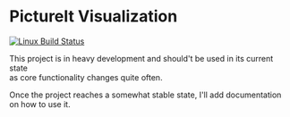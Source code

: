PictureIt Visualization
=======================
[![Linux Build Status](https://travis-ci.org/linuxwhatelse/PictureIt.svg?branch=travis)](https://travis-ci.org/linuxwhatelse/PictureIt)

This project is in heavy development and should't be used in its current state  
as core functionality changes quite often.  
  
Once the project reaches a somewhat stable state, I'll add documentation  
on how to use it.
